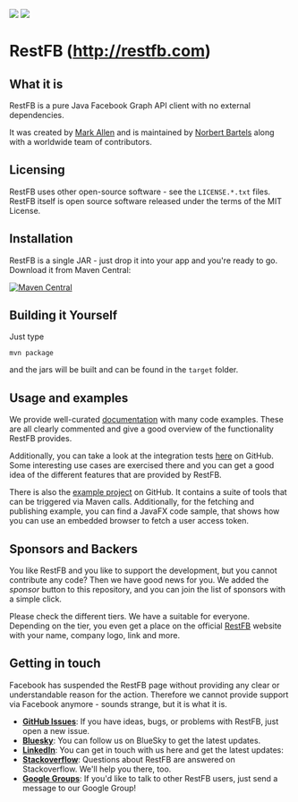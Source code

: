 ![](https://img.shields.io/github/last-commit/restfb/restfb?style=for-the-badge)
![](https://img.shields.io/github/actions/workflow/status/restfb/restfb/sonar.yml?style=for-the-badge)

# RestFB (http://restfb.com)
## What it is

RestFB is a pure Java Facebook Graph API client with no external dependencies.

It was created by [Mark Allen](http://revetkn.com) and is maintained by [Norbert Bartels](https://www.phpmonkeys.de/) along with a worldwide team of contributors.

## Licensing

RestFB uses other open-source software - see the `LICENSE.*.txt` files. 
RestFB itself is open source software released under the terms of the MIT License.

## Installation

RestFB is a single JAR - just drop it into your app and you're ready to go. Download it from Maven Central:

[![Maven Central](https://img.shields.io/maven-central/v/com.restfb/restfb.svg?label=Latest%20Release&style=for-the-badge)](https://mvnrepository.com/artifact/com.restfb/restfb)

## Building it Yourself

Just type

    mvn package
    
and the jars will be built and can be found in the `target` folder. 

## Usage and examples

We provide well-curated [documentation](https://restfb.com/documentation/) with many code examples. These 
are all clearly commented and give a good overview of the functionality RestFB provides.

Additionally, you can take a look at the integration tests [here](https://github.com/restfb/restfb/tree/master/src/test/java/com/restfb/integration) on GitHub. Some interesting use cases are exercised there and you can get a good idea of the different features that are provided by RestFB.

There is also the [example project](https://github.com/restfb/restfb-examples) on GitHub. It contains a suite of tools that can be triggered via Maven calls. Additionally, for the fetching and publishing example, you can find
a JavaFX code sample, that shows how you can use an embedded browser to fetch a user access token.

## Sponsors and Backers

You like RestFB and you like to support the development, but you cannot contribute any code? Then we have good news for 
you. We added the *sponsor* button to this repository, and you can join the list of sponsors with a simple click.

Please check the different tiers. We have a suitable for everyone. Depending on the tier, you even get a place 
on the official [RestFB](https://restfb.com) website with your name, company logo, link and more. 

## Getting in touch

Facebook has suspended the RestFB page without providing any clear or understandable reason for the action.
Therefore we cannot provide support via Facebook anymore - sounds strange, but it is what it is.

* **[GitHub Issues](https://github.com/restfb/restfb/issues/new)**: If you have ideas, bugs, or problems with RestFB, just open a new issue.
* **[Bluesky](https://bsky.app/profile/restfb.com)**: You can follow us on BlueSky to get the latest updates.
* **[LinkedIn](https://www.linkedin.com/company/restfb/)**: You can get in touch with us here and get the latest updates:
* **[Stackoverflow](https://stackoverflow.com/questions/tagged/restfb)**: Questions about RestFB are answered on Stackoverflow. We'll help you there, too.
* **[Google Groups](http://groups.google.com/group/restfb)**: If you'd like to talk to other RestFB users, just send a message to our Google Group!
